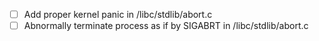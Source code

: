 - [ ] Add proper kernel panic in /libc/stdlib/abort.c
- [ ] Abnormally terminate process as if by SIGABRT in /libc/stdlib/abort.c
